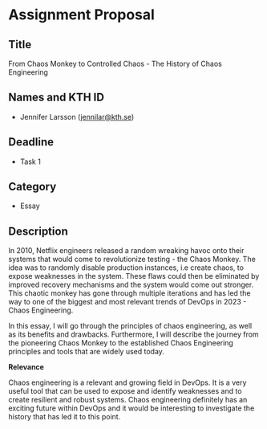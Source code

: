 # Assignment Proposal

## Title

From Chaos Monkey to Controlled Chaos - The History of Chaos Engineering

## Names and KTH ID

  - Jennifer Larsson (jennilar@kth.se)

## Deadline

- Task 1

## Category

- Essay

## Description

In 2010, Netflix engineers released a random wreaking havoc onto their systems that would come to revolutionize testing - the Chaos Monkey. The idea was to randomly disable production instances, i.e create chaos, to expose weaknesses in the system. These flaws could then be eliminated by improved recovery mechanisms and the system would come out stronger. This chaotic monkey has gone through multiple iterations and has led the way to one of the biggest and most relevant trends of DevOps in 2023 - Chaos Engineering.

In this essay, I will go through the principles of chaos engineering, as well as its benefits and drawbacks. Furthermore, I will describe the journey from the pioneering Chaos Monkey to the established Chaos Engineering principles and tools that are widely used today. 

**Relevance**

Chaos engineering is a relevant and growing field in DevOps. It is a very useful tool that can be used to expose and identify weaknesses and to create resilient and robust systems. Chaos engineering definitely has an exciting future within DevOps and it would be interesting to investigate the history that has led it to this point.